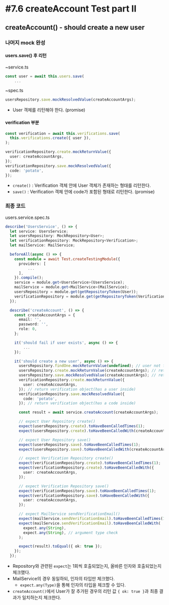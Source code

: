 # #7.6 createAccount Test part II

## createAccount() - should create a new user

### 나머지 mock 완성

#### users.save() 후 리턴

~service.ts

```ts
const user = await this.users.save(
    ...
```

~spec.ts

```ts
usersRepository.save.mockResolvedValue(createAccountArgs);
```

- User 객체를 리턴해야 한다. (promise)

#### verification 부분

```ts
const verification = await this.verifications.save(
  this.verifications.create({ user }),
);
```

```ts
verificationRepository.create.mockReturnValue({
  user: createAccountArgs,
});
verificationRepository.save.mockResolvedValue({
  code: 'potato',
});
```

- `create()` : Verification 객체 안에 User 객체가 존재하는 형태를 리턴한다.
- `save()` : Verification 객체 안에 code가 포함된 형태로 리턴한다. (promise)

### 최종 코드

users.service.spec.ts

```ts
describe('UsersService', () => {
  let service: UsersService;
  let usersRepository: MockRepository<User>;
  let verificationRepository: MockRepository<Verification>;
  let mailService: MailService;

  beforeAll(async () => {
    const module = await Test.createTestingModule({
      providers: [
          ...
      ],
    }).compile();
    service = module.get<UsersService>(UsersService);
    mailService = module.get<MailService>(MailService);
    usersRepository = module.get(getRepositoryToken(User));
    verificationRepository = module.get(getRepositoryToken(Verification));
  });

  describe('createAccount', () => {
    const createAccountArgs = {
      email: '',
      password: '',
      role: 0,
    };

    it('should fail if user exists', async () => {
        ...
    });

    it('should create a new user', async () => {
      usersRepository.findOne.mockReturnValue(undefined); // user not found, create user
      usersRepository.create.mockReturnValue(createAccountArgs); // return user object
      usersRepository.save.mockResolvedValue(createAccountArgs); // return user object
      verificationRepository.create.mockReturnValue({
        user: createAccountArgs,
      }); // return verification object(has a user inside)
      verificationRepository.save.mockResolvedValue({
        code: 'potato',
      }); // return verification object(has a code inside)

      const result = await service.createAccount(createAccountArgs);

      // expect User Repository create()
      expect(usersRepository.create).toHaveBeenCalledTimes(1);
      expect(usersRepository.create).toHaveBeenCalledWith(createAccountArgs);

      // expect User Repository save()
      expect(usersRepository.save).toHaveBeenCalledTimes(1);
      expect(usersRepository.save).toHaveBeenCalledWith(createAccountArgs);

      // expect Verification Repository create()
      expect(verificationRepository.create).toHaveBeenCalledTimes(1);
      expect(verificationRepository.create).toHaveBeenCalledWith({
        user: createAccountArgs,
      });

      // expect Verification Repository save()
      expect(verificationRepository.save).toHaveBeenCalledTimes(1);
      expect(verificationRepository.save).toHaveBeenCalledWith({
        user: createAccountArgs,
      });

      // expect MailService sendVerificationEmail()
      expect(mailService.sendVerificationEmail).toHaveBeenCalledTimes(1);
      expect(mailService.sendVerificationEmail).toHaveBeenCalledWith(
        expect.any(String),
        expect.any(String), // argument type check
      );

      expect(result).toEqual({ ok: true });
    });
  });
```

- Repository와 관련된 `expect`는 1회씩 호출되었는지, 올바른 인자와 호출되었는지 체크했다.
- MailService의 경우 동일하되, 인자의 타입만 체크했다.
  - `expect.any(Type)`을 통해 인자의 타입을 체크할 수 있다.
- `createAccount()`에서 User가 잘 추가된 경우의 리턴 값 `{ ok: true }`과 최종 결과가 일치하는지 체크한다.

